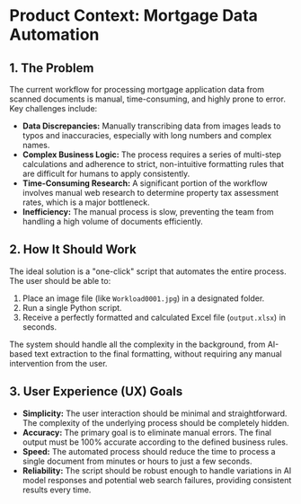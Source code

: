 # Product Context: Mortgage Data Automation

## 1. The Problem

The current workflow for processing mortgage application data from scanned documents is manual, time-consuming, and highly prone to error. Key challenges include:

- **Data Discrepancies:** Manually transcribing data from images leads to typos and inaccuracies, especially with long numbers and complex names.
- **Complex Business Logic:** The process requires a series of multi-step calculations and adherence to strict, non-intuitive formatting rules that are difficult for humans to apply consistently.
- **Time-Consuming Research:** A significant portion of the workflow involves manual web research to determine property tax assessment rates, which is a major bottleneck.
- **Inefficiency:** The manual process is slow, preventing the team from handling a high volume of documents efficiently.

## 2. How It Should Work

The ideal solution is a "one-click" script that automates the entire process. The user should be able to:

1.  Place an image file (like `Workload0001.jpg`) in a designated folder.
2.  Run a single Python script.
3.  Receive a perfectly formatted and calculated Excel file (`output.xlsx`) in seconds.

The system should handle all the complexity in the background, from AI-based text extraction to the final formatting, without requiring any manual intervention from the user.

## 3. User Experience (UX) Goals

- **Simplicity:** The user interaction should be minimal and straightforward. The complexity of the underlying process should be completely hidden.
- **Accuracy:** The primary goal is to eliminate manual errors. The final output must be 100% accurate according to the defined business rules.
- **Speed:** The automated process should reduce the time to process a single document from minutes or hours to just a few seconds.
- **Reliability:** The script should be robust enough to handle variations in AI model responses and potential web search failures, providing consistent results every time.
